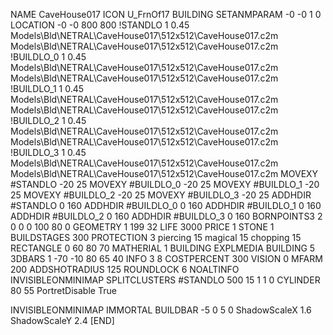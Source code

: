 NAME CaveHouse017
ICON U_FrnOf17
BUILDING
SETANMPARAM -0 -0 1 0
LOCATION -0 -0 800 800
!STANDLO      1 0.45 Models\Bld\NETRAL\CaveHouse017\512x512\CaveHouse017.c2m Models\Bld\NETRAL\CaveHouse017\512x512\CaveHouse017.c2m 
!BUILDLO_0    1 0.45 Models\Bld\NETRAL\CaveHouse017\512x512\CaveHouse017.c2m Models\Bld\NETRAL\CaveHouse017\512x512\CaveHouse017.c2m 
!BUILDLO_1    1 0.45 Models\Bld\NETRAL\CaveHouse017\512x512\CaveHouse017.c2m Models\Bld\NETRAL\CaveHouse017\512x512\CaveHouse017.c2m 
!BUILDLO_2    1 0.45 Models\Bld\NETRAL\CaveHouse017\512x512\CaveHouse017.c2m Models\Bld\NETRAL\CaveHouse017\512x512\CaveHouse017.c2m 
!BUILDLO_3    1 0.45 Models\Bld\NETRAL\CaveHouse017\512x512\CaveHouse017.c2m Models\Bld\NETRAL\CaveHouse017\512x512\CaveHouse017.c2m 
MOVEXY #STANDLO   -20 25
MOVEXY #BUILDLO_0 -20 25
MOVEXY #BUILDLO_1 -20 25
MOVEXY #BUILDLO_2 -20 25
MOVEXY #BUILDLO_3 -20 25
ADDHDIR #STANDLO 0 160
ADDHDIR #BUILDLO_0 0 160
ADDHDIR #BUILDLO_1 0 160
ADDHDIR #BUILDLO_2 0 160
ADDHDIR #BUILDLO_3 0 160
BORNPOINTS3 2 0 0 0 100 80 0
GEOMETRY 1 199 32
LIFE     3000
PRICE 1 STONE 1
BUILDSTAGES 300
PROTECTION 3 piercing 15 magical 15 chopping 15
RECTANGLE    0 60 80 70
MATHERIAL 1 BUILDING
EXPLMEDIA BUILDING 5
3DBARS 1 -70 -10 80 65 40
INFO 3 8
COSTPERCENT 300
VISION 0
MFARM 200
ADDSHOTRADIUS 125
ROUNDLOCK 6
NOALTINFO
INVISIBLEONMINIMAP
SPLITCLUSTERS #STANDLO 500 15 1 1 0
CYLINDER 80 55
PortretDisable True

INVISIBLEONMINIMAP
IMMORTAL
BUILDBAR -5 0 5 0
ShadowScaleX 1.6
ShadowScaleY 2.4
[END]
